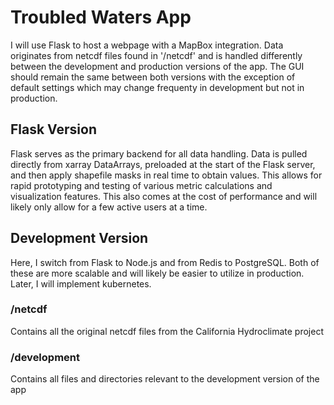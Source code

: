 # Troubled Waters App
I will use Flask to host a webpage with a MapBox integration. Data originates from netcdf files found in '/netcdf' and is handled differently between
the development and production versions of the app. The GUI should remain the same between both versions with the exception of default settings which
may change frequenty in development but not in production.

## Flask Version
Flask serves as the primary backend for all data handling. Data is pulled directly from xarray DataArrays, preloaded at the start of the Flask server,
and then apply shapefile masks in real time to obtain values. This allows for rapid prototyping and testing of various metric calculations and visualization
features. This also comes at the cost of performance and will likely only allow for a few active users at a time.

## Development Version
Here, I switch from Flask to Node.js and from Redis to PostgreSQL. Both of these are more scalable and will likely be easier to utilize in production. Later, I will implement kubernetes.

### /netcdf
Contains all the original netcdf files from the California Hydroclimate project

### /development
Contains all files and directories relevant to the development version of the app